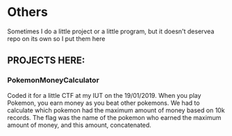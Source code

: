 # Others
Sometimes I do a little project or a little program, but it doesn't deservea repo on its own so I put them here

## PROJECTS HERE:
### PokemonMoneyCalculator
Coded it for a little CTF at my IUT on the 19/01/2019.
When you play Pokemon, you earn money as you beat other pokemons. We had to calculate which pokemon had the maximum amount of money based on 10k records. The flag was the name of the pokemon who earned the maximum amount of money, and this amount, concatenated.
